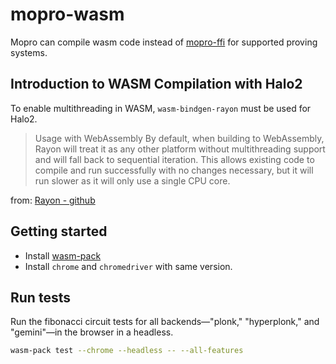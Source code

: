 # mopro-wasm

Mopro can compile wasm code instead of [mopro-ffi](../mopro-ffi/) for supported proving systems.

## Introduction to WASM Compilation with Halo2

To enable multithreading in WASM, `wasm-bindgen-rayon` must be used for Halo2.

> Usage with WebAssembly
By default, when building to WebAssembly, Rayon will treat it as any other platform without multithreading support and will fall back to sequential iteration. This allows existing code to compile and run successfully with no changes necessary, but it will run slower as it will only use a single CPU core.

from: [Rayon - github](https://github.com/rayon-rs/rayon#usage-with-webassembly)

## Getting started

- Install [wasm-pack](https://rustwasm.github.io/wasm-pack/installer/)
- Install `chrome` and `chromedriver` with same version.

## Run tests

Run the fibonacci circuit tests for all backends—"plonk," "hyperplonk," and "gemini"—in the browser in a headless.

```bash
wasm-pack test --chrome --headless -- --all-features
```